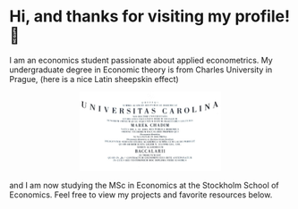 # Hi, and thanks for visiting my profile! 👋

I am an economics student passionate about applied econometrics.
My undergraduate degree in Economic theory is from Charles University in Prague, (here is a nice Latin sheepskin effect) 
<p align="center">
  <img src="Bc.jpg" alt="Charles University" height="50%" width="50%">
</p>
and I am now studying the MSc in Economics at the Stockholm School of Economics. Feel free to view my projects and favorite resources  below.


 

 






